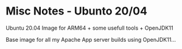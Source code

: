 # Misc Notes - Ubunto 20/04

Ubuntu 20.04 Image for ARM64 + some usefull tools + OpenJDK11

Base image for all my Apache App server builds using OpenJDK11...
